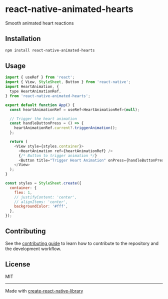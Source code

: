 # react-native-animated-hearts

Smooth animated heart reactions

## Installation

```sh
npm install react-native-animated-hearts
```

## Usage


```js
import { useRef } from 'react';
import { View, StyleSheet, Button } from 'react-native';
import HeartAnimation, {
  type HeartAnimationRef,
} from 'react-native-animated-hearts';

export default function App() {
  const heartAnimationRef = useRef<HeartAnimationRef>(null);

  // Trigger the heart animation
  const handleButtonPress = () => {
    heartAnimationRef.current?.triggerAnimation();
  };

  return (
    <View style={styles.container}>
      <HeartAnimation ref={heartAnimationRef} />
      {/* Button to trigger animation */}
      <Button title="Trigger Heart Animation" onPress={handleButtonPress} />
    </View>
  );
}

const styles = StyleSheet.create({
  container: {
    flex: 1,
    // justifyContent: 'center',
    // alignItems: 'center',
    backgroundColor: '#fff',
  },
});

```


## Contributing

See the [contributing guide](CONTRIBUTING.md) to learn how to contribute to the repository and the development workflow.

## License

MIT

---

Made with [create-react-native-library](https://github.com/callstack/react-native-builder-bob)
